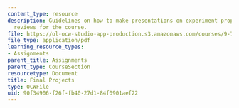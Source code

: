 ```yaml
---
content_type: resource
description: Guidelines on how to make presentations on experiment proposals and literature
  reviews for the course.
file: https://ol-ocw-studio-app-production.s3.amazonaws.com/courses/9-71-functional-mri-of-high-level-vision-fall-2007/90f34906f26ffb4027d184f0901aef22_finalprojects.pdf
file_type: application/pdf
learning_resource_types:
- Assignments
parent_title: Assignments
parent_type: CourseSection
resourcetype: Document
title: Final Projects
type: OCWFile
uid: 90f34906-f26f-fb40-27d1-84f0901aef22
---
```

